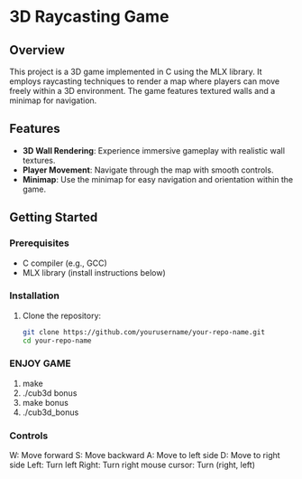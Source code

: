 # 3D Raycasting Game

## Overview
This project is a 3D game implemented in C using the MLX library. It employs raycasting techniques to render a map where players can move freely within a 3D environment. The game features textured walls and a minimap for navigation.

## Features
- **3D Wall Rendering**: Experience immersive gameplay with realistic wall textures.
- **Player Movement**: Navigate through the map with smooth controls.
- **Minimap**: Use the minimap for easy navigation and orientation within the game.

## Getting Started

### Prerequisites
- C compiler (e.g., GCC)
- MLX library (install instructions below)

### Installation
1. Clone the repository:
   ```bash
   git clone https://github.com/yourusername/your-repo-name.git
   cd your-repo-name
   
### ENJOY GAME
   
   1. make
   2. ./cub3d
   bonus
   1. make bonus
   2. ./cub3d_bonus

### Controls
   W: Move forward
   S: Move backward
   A: Move to left side
   D: Move to right side
   Left: Turn left
   Right: Turn right
   mouse cursor: Turn (right, left)
